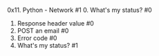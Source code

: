 0x11. Python - Network #1
0. What's my status? #0
1. Response header value #0
2. POST an email #0
3. Error code #0
4. What's my status? #1
